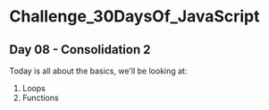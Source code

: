 # Challenge_30DaysOf_JavaScript

## Day 08 - Consolidation 2

Today is all about the basics, we'll be looking at:

1. Loops
2. Functions